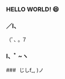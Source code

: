 ### HELLO WORLD! 😄

###  ／l、
   （ﾟ､ ｡ ７
###  l、ﾞ ~ヽ
###  じしf_, )ノ

<!--
**PrzeZ/PrzeZ** is a ✨ _special_ ✨ repository because its `README.md` (this file) appears on your GitHub profile.

Here are some ideas to get you started:

- 🔭 I’m currently working on ...
- 🌱 I’m currently learning ...
- 👯 I’m looking to collaborate on ...
- 🤔 I’m looking for help with ...
- 💬 Ask me about ...
- 📫 How to reach me: ...
- 😄 Pronouns: ...
- ⚡ Fun fact: ...
-->
